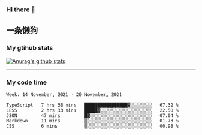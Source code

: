 ### Hi there 👋

## 一条懒狗
<!--
**kiss-me-quickly/kiss-me-quickly** is a ✨ _special_ ✨ repository because its `README.md` (this file) appears on your GitHub profile.

Here are some ideas to get you started:

- 🔭 I’m currently working on ...
- 🌱 I’m currently learning ...
- 👯 I’m looking to collaborate on ...
- 🤔 I’m looking for help with ...
- 💬 Ask me about ...
- 📫 How to reach me: ...
- 😄 Pronouns: ...
- ⚡ Fun fact: ...
-->


### My gtihub stats

[![Anurag's github stats](https://github-readme-stats.vercel.app/api?username=kiss-me-quickly)](https://github.com/anuraghazra/github-readme-stats)

***

### My code time

<!--START_SECTION:waka-->
```text
Week: 14 November, 2021 - 20 November, 2021

TypeScript   7 hrs 38 mins   ████████████████▓░░░░░░░░   67.32 % 
LESS         2 hrs 33 mins   █████▓░░░░░░░░░░░░░░░░░░░   22.50 % 
JSON         47 mins         █▓░░░░░░░░░░░░░░░░░░░░░░░   07.04 % 
Markdown     11 mins         ▒░░░░░░░░░░░░░░░░░░░░░░░░   01.73 % 
CSS          6 mins          ▒░░░░░░░░░░░░░░░░░░░░░░░░   00.98 % 
```
<!--END_SECTION:waka-->
